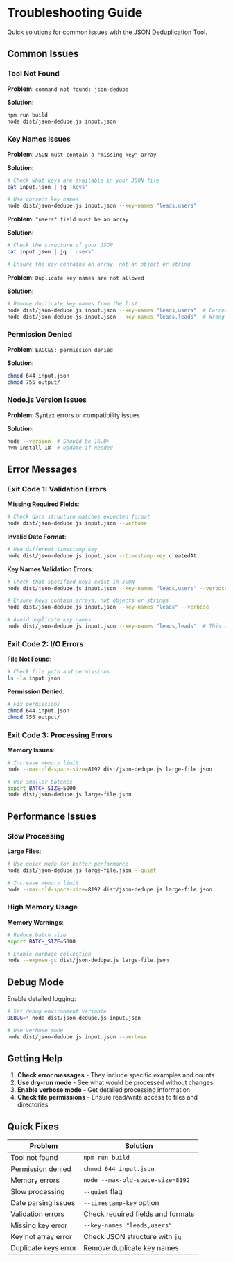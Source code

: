 # Troubleshooting Guide

Quick solutions for common issues with the JSON Deduplication Tool.

## Common Issues

### Tool Not Found

**Problem**: `command not found: json-dedupe`

**Solution**:
```bash
npm run build
node dist/json-dedupe.js input.json
```

### Key Names Issues

**Problem**: `JSON must contain a "missing_key" array`

**Solution**:
```bash
# Check what keys are available in your JSON file
cat input.json | jq 'keys'

# Use correct key names
node dist/json-dedupe.js input.json --key-names "leads,users"
```

**Problem**: `"users" field must be an array`

**Solution**:
```bash
# Check the structure of your JSON
cat input.json | jq '.users'

# Ensure the key contains an array, not an object or string
```

**Problem**: `Duplicate key names are not allowed`

**Solution**:
```bash
# Remove duplicate key names from the list
node dist/json-dedupe.js input.json --key-names "leads,users"  # Correct
node dist/json-dedupe.js input.json --key-names "leads,leads"  # Wrong
```

### Permission Denied

**Problem**: `EACCES: permission denied`

**Solution**:
```bash
chmod 644 input.json
chmod 755 output/
```

### Node.js Version Issues

**Problem**: Syntax errors or compatibility issues

**Solution**:
```bash
node --version  # Should be 16.0+
nvm install 18  # Update if needed
```

## Error Messages

### Exit Code 1: Validation Errors

**Missing Required Fields**:
```bash
# Check data structure matches expected format
node dist/json-dedupe.js input.json --verbose
```

**Invalid Date Format**:
```bash
# Use different timestamp key
node dist/json-dedupe.js input.json --timestamp-key createdAt
```

**Key Names Validation Errors**:
```bash
# Check that specified keys exist in JSON
node dist/json-dedupe.js input.json --key-names "leads,users" --verbose

# Ensure keys contain arrays, not objects or strings
node dist/json-dedupe.js input.json --key-names "leads" --verbose

# Avoid duplicate key names
node dist/json-dedupe.js input.json --key-names "leads,leads"  # This will fail
```

### Exit Code 2: I/O Errors

**File Not Found**:
```bash
# Check file path and permissions
ls -la input.json
```

**Permission Denied**:
```bash
# Fix permissions
chmod 644 input.json
chmod 755 output/
```

### Exit Code 3: Processing Errors

**Memory Issues**:
```bash
# Increase memory limit
node --max-old-space-size=8192 dist/json-dedupe.js large-file.json

# Use smaller batches
export BATCH_SIZE=5000
node dist/json-dedupe.js large-file.json
```

## Performance Issues

### Slow Processing

**Large Files**:
```bash
# Use quiet mode for better performance
node dist/json-dedupe.js large-file.json --quiet

# Increase memory limit
node --max-old-space-size=8192 dist/json-dedupe.js large-file.json
```

### High Memory Usage

**Memory Warnings**:
```bash
# Reduce batch size
export BATCH_SIZE=5000

# Enable garbage collection
node --expose-gc dist/json-dedupe.js large-file.json
```

## Debug Mode

Enable detailed logging:

```bash
# Set debug environment variable
DEBUG=* node dist/json-dedupe.js input.json

# Use verbose mode
node dist/json-dedupe.js input.json --verbose
```

## Getting Help

1. **Check error messages** - They include specific examples and counts
2. **Use dry-run mode** - See what would be processed without changes
3. **Enable verbose mode** - Get detailed processing information
4. **Check file permissions** - Ensure read/write access to files and directories

## Quick Fixes

| Problem | Solution |
|---------|----------|
| Tool not found | `npm run build` |
| Permission denied | `chmod 644 input.json` |
| Memory errors | `node --max-old-space-size=8192` |
| Slow processing | `--quiet` flag |
| Date parsing issues | `--timestamp-key` option |
| Validation errors | Check required fields and formats |
| Missing key error | `--key-names "leads,users"` |
| Key not array error | Check JSON structure with `jq` |
| Duplicate keys error | Remove duplicate key names |
